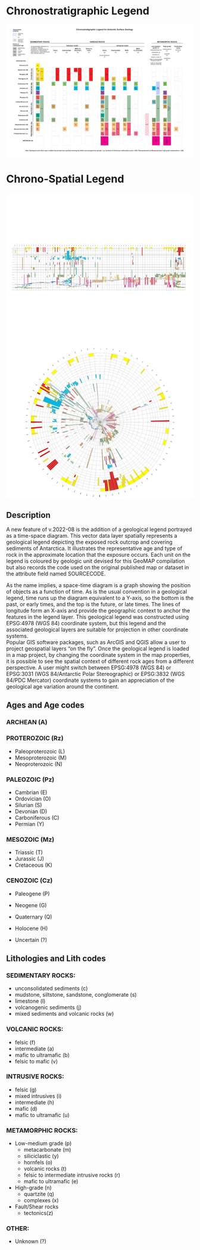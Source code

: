 # Chronostratigraphic Legend

![](assets/legend_202208.png)

# Chrono-Spatial Legend
![](assets/chrono_spatial_mercator.png)
![](assets/chrono_spatial_stereographic.png)

## Description
A new feature of v.2022-08 is the addition of a geological legend portrayed as a time-space diagram.  This vector data layer spatially represents a geological legend depicting the exposed rock outcrop and covering sediments of Antarctica. It illustrates the representative age and type of rock in the approximate location that the exposure occurs. Each unit on the legend is coloured by geologic unit devised for this GeoMAP compilation but also records the code used on the original published map or dataset in the attribute field named SOURCECODE.

As the name implies, a space-time diagram is a graph showing the position of objects as a function of time. As is the usual convention in a geological legend, time runs up the diagram equivalent to a Y-axis, so the bottom is the past, or early times, and the top is the future, or late times. The lines of longitude form an X-axis and provide the geographic context to anchor the features in the legend layer.
This geological legend was constructed using EPSG:4978 (WGS 84) coordinate system, but this legend and the associated geological layers are suitable for projection in other coordinate systems.  
Popular GIS software packages, such as ArcGIS and QGIS allow a user to project geospatial layers “on the fly”. Once the geological legend is loaded in a map project, by changing the coordinate system in the map properties, it is possible to see the spatial context of different rock ages from a different perspective. A user might switch between EPSG:4978 (WGS 84) or EPSG:3031 (WGS 84/Antarctic Polar Stereographic) or EPSG:3832 (WGS 84/PDC Mercator) coordinate systems to gain an appreciation of the geological age variation around the continent. 

## Ages and Age codes

### ARCHEAN (A)

### PROTEROZOIC (Rz)
- Paleoproterozoic (L)
- Mesoproterozoic (M)
- Neoproterozoic (N)

### PALEOZOIC (Pz)
- Cambrian (E)
- Ordovician (O)
- Silurian (S)
- Devonian (D)
- Carboniferous (C)
- Permian (Y)

### MESOZOIC (Mz)
- Triassic (T)
- Jurassic (J)
- Cretaceous (K)

### CENOZOIC (Cz)
- Paleogene (P)
- Neogene (G)
- Quaternary (Q)

- Holocene (H)
- Uncertain (?)

## Lithologies and Lith codes

### SEDIMENTARY ROCKS: 
- unconsolidated sediments (c)
- mudstone, siltstone, sandstone, conglomerate (s)
- limestone (l)
- volcanogenic sediments (j)
- mixed sediments and volcanic rocks (w)

### VOLCANIC ROCKS: 
- felsic (f)
- intermediate (a)
- mafic to ultramafic (b)
- felsic to mafic (v)

### INTRUSIVE ROCKS: 
- felsic (g)
- mixed intrusives (i)
- intermediate (h)
- mafic (d)
- mafic to ultramafic (u)

### METAMORPHIC ROCKS: 
- Low-medium grade (p)
    - metacarbonate (m)
    - siliciclastic (y)
    - hornfels (o)
    - volcanic rocks (t)
    - felsic to intermediate intrusive rocks (r)
    - mafic to ultramafic (e)
- High-grade (n)
    - quartzite (q)
    - complexes (x)
- Fault/Shear rocks
  - tectonics(z)

### OTHER: 
- Unknown (?)
